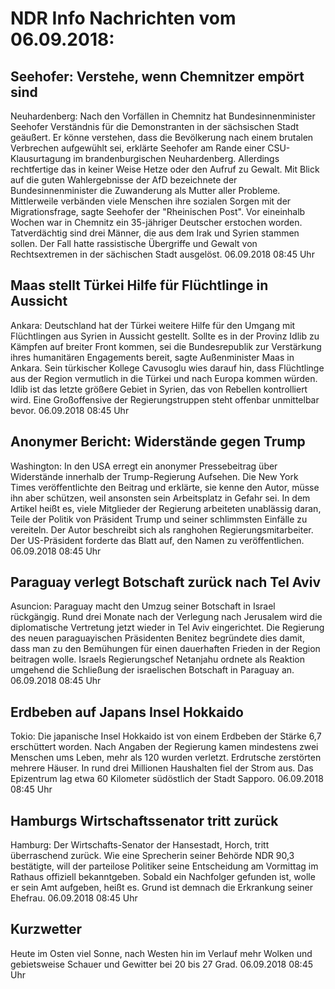 # NDR Info Nachrichten vom 06.09.2018:


## Seehofer: Verstehe, wenn Chemnitzer empört sind
Neuhardenberg:	Nach den Vorfällen in Chemnitz hat Bundesinnenminister Seehofer Verständnis für die Demonstranten in der sächsischen Stadt geäußert. Er könne verstehen, dass die Bevölkerung nach einem brutalen Verbrechen aufgewühlt sei, erklärte Seehofer am Rande einer CSU-Klausurtagung im brandenburgischen Neuhardenberg. Allerdings rechtfertige das in keiner Weise Hetze oder den Aufruf zu Gewalt. Mit Blick auf die guten Wahlergebnisse der AfD bezeichnete der Bundesinnenminister die Zuwanderung als Mutter aller Probleme. Mittlerweile verbänden viele Menschen ihre sozialen Sorgen mit der Migrationsfrage, sagte Seehofer der "Rheinischen Post". Vor eineinhalb Wochen war in Chemnitz ein 35-jähriger Deutscher erstochen worden. Tatverdächtig sind drei Männer, die aus dem Irak und Syrien stammen sollen. Der Fall hatte rassistische Übergriffe und Gewalt von Rechtsextremen in der sächischen Stadt ausgelöst. 06.09.2018 08:45 Uhr 

## Maas stellt Türkei Hilfe für Flüchtlinge in Aussicht
Ankara: Deutschland hat der Türkei weitere Hilfe für den Umgang mit Flüchtlingen aus Syrien in Aussicht gestellt. Sollte es in der Provinz Idlib zu Kämpfen auf breiter Front kommen, sei die Bundesrepublik zur Verstärkung ihres humanitären Engagements bereit, sagte Außenminister Maas in Ankara. Sein türkischer Kollege Cavusoglu wies darauf hin, dass Flüchtlinge aus der Region vermutlich in die Türkei und nach Europa kommen würden. Idlib ist das letzte größere Gebiet in Syrien, das von Rebellen kontrolliert wird. Eine Großoffensive der Regierungstruppen steht offenbar unmittelbar bevor. 06.09.2018 08:45 Uhr 

## Anonymer Bericht: Widerstände gegen Trump
Washington: In den USA erregt ein anonymer Pressebeitrag über Widerstände innerhalb der Trump-Regierung Aufsehen. Die New York Times veröffentlichte den Beitrag und erklärte, sie kenne den Autor, müsse ihn aber schützen, weil ansonsten sein Arbeitsplatz in Gefahr sei. In dem Artikel heißt es, viele Mitglieder der Regierung arbeiteten unablässig daran, Teile der Politik von Präsident Trump und seiner schlimmsten Einfälle zu vereiteln. Der Autor beschreibt sich als ranghohen Regierungsmitarbeiter. Der US-Präsident forderte das Blatt auf, den Namen zu veröffentlichen. 06.09.2018 08:45 Uhr 

## Paraguay verlegt Botschaft zurück nach Tel Aviv
Asuncion: Paraguay macht den Umzug seiner Botschaft in Israel rückgängig. Rund drei Monate nach der Verlegung nach Jerusalem wird die diplomatische Vertretung jetzt wieder in Tel Aviv eingerichtet. Die Regierung des neuen paraguayischen Präsidenten Benitez begründete dies damit, dass man zu den Bemühungen für einen dauerhaften Frieden in der Region beitragen wolle. Israels Regierungschef Netanjahu ordnete als Reaktion umgehend die Schließung der israelischen Botschaft in Paraguay an. 06.09.2018 08:45 Uhr 

## Erdbeben auf Japans Insel Hokkaido
Tokio:	Die japanische Insel Hokkaido ist von einem Erdbeben der Stärke 6,7 erschüttert worden. Nach Angaben der Regierung kamen mindestens zwei Menschen ums Leben, mehr als 120 wurden verletzt. Erdrutsche zerstörten mehrere Häuser. In rund drei Millionen Haushalten fiel der Strom aus. Das Epizentrum  lag etwa 60 Kilometer südöstlich der Stadt Sapporo. 06.09.2018 08:45 Uhr 

## Hamburgs Wirtschaftssenator tritt zurück
Hamburg: Der Wirtschafts-Senator der Hansestadt, Horch, tritt überraschend zurück. Wie eine Sprecherin seiner Behörde NDR 90,3 bestätigte, will der parteilose Politiker seine Entscheidung am Vormittag im Rathaus offiziell bekanntgeben. Sobald ein Nachfolger gefunden ist, wolle er sein Amt aufgeben, heißt es. Grund ist demnach die Erkrankung seiner Ehefrau. 06.09.2018 08:45 Uhr 

## Kurzwetter
Heute im Osten viel Sonne, nach Westen hin im Verlauf mehr Wolken und gebietsweise Schauer und Gewitter bei 20 bis 27 Grad. 06.09.2018 08:45 Uhr 
